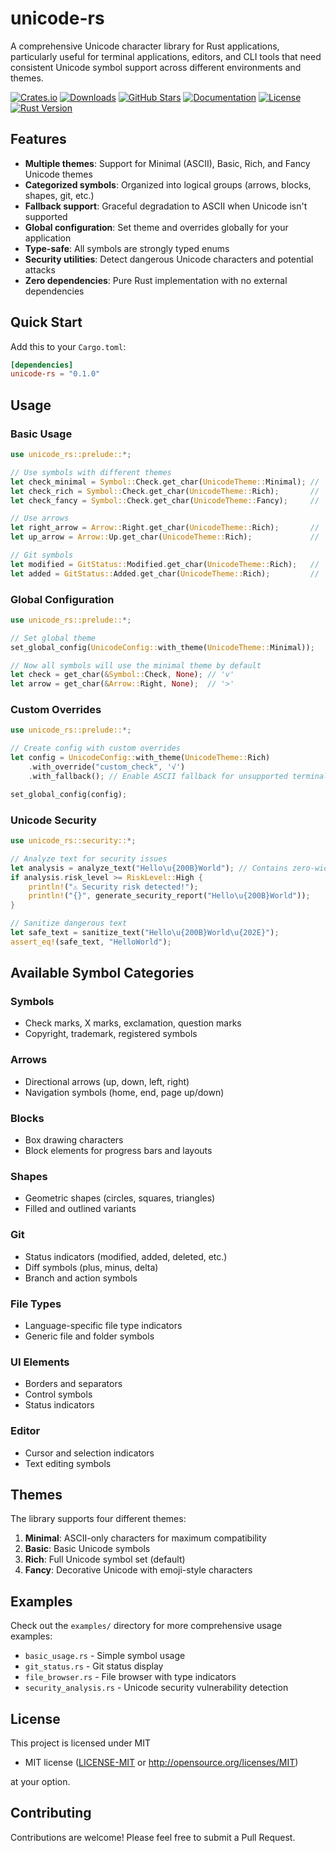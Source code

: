 # unicode-rs

A comprehensive Unicode character library for Rust applications, particularly useful for terminal applications, editors, and CLI tools that need consistent Unicode symbol support across different environments and themes.

[![Crates.io](https://img.shields.io/crates/v/unicode-rs.svg)](https://crates.io/crates/unicode-rs)
[![Downloads](https://img.shields.io/crates/d/unicode-rs.svg)](https://crates.io/crates/unicode-rs)
[![GitHub Stars](https://img.shields.io/github/stars/entrenepeur4lyf/unicode-rs.svg)](https://github.com/entrepeneur4lyf/unicode-rs/stargazers)
[![Documentation](https://docs.rs/unicode-rs/badge.svg)](https://docs.rs/unicode-rs)
[![License](https://img.shields.io/badge/license-MIT%20OR%20Apache--2.0-blue.svg)](LICENSE-MIT)
[![Rust Version](https://img.shields.io/badge/rust-1.70+-blue.svg)](https://www.rust-lang.org)

## Features

- **Multiple themes**: Support for Minimal (ASCII), Basic, Rich, and Fancy Unicode themes
- **Categorized symbols**: Organized into logical groups (arrows, blocks, shapes, git, etc.)
- **Fallback support**: Graceful degradation to ASCII when Unicode isn't supported
- **Global configuration**: Set theme and overrides globally for your application
- **Type-safe**: All symbols are strongly typed enums
- **Security utilities**: Detect dangerous Unicode characters and potential attacks
- **Zero dependencies**: Pure Rust implementation with no external dependencies

## Quick Start

Add this to your `Cargo.toml`:

```toml
[dependencies]
unicode-rs = "0.1.0"
```

## Usage

### Basic Usage

```rust
use unicode_rs::prelude::*;

// Use symbols with different themes
let check_minimal = Symbol::Check.get_char(UnicodeTheme::Minimal); // 'v'
let check_rich = Symbol::Check.get_char(UnicodeTheme::Rich);       // '✓'
let check_fancy = Symbol::Check.get_char(UnicodeTheme::Fancy);     // '✅'

// Use arrows
let right_arrow = Arrow::Right.get_char(UnicodeTheme::Rich);       // '→'
let up_arrow = Arrow::Up.get_char(UnicodeTheme::Rich);             // '↑'

// Git symbols
let modified = GitStatus::Modified.get_char(UnicodeTheme::Rich);   // '●'
let added = GitStatus::Added.get_char(UnicodeTheme::Rich);         // '+'
```

### Global Configuration

```rust
use unicode_rs::prelude::*;

// Set global theme
set_global_config(UnicodeConfig::with_theme(UnicodeTheme::Minimal));

// Now all symbols will use the minimal theme by default
let check = get_char(&Symbol::Check, None); // 'v'
let arrow = get_char(&Arrow::Right, None);  // '>'
```

### Custom Overrides

```rust
use unicode_rs::prelude::*;

// Create config with custom overrides
let config = UnicodeConfig::with_theme(UnicodeTheme::Rich)
    .with_override("custom_check", '√')
    .with_fallback(); // Enable ASCII fallback for unsupported terminals

set_global_config(config);
```

### Unicode Security

```rust
use unicode_rs::security::*;

// Analyze text for security issues
let analysis = analyze_text("Hello\u{200B}World"); // Contains zero-width space
if analysis.risk_level >= RiskLevel::High {
    println!("⚠️ Security risk detected!");
    println!("{}", generate_security_report("Hello\u{200B}World"));
}

// Sanitize dangerous text
let safe_text = sanitize_text("Hello\u{200B}World\u{202E}");
assert_eq!(safe_text, "HelloWorld");
```

## Available Symbol Categories

### Symbols
- Check marks, X marks, exclamation, question marks
- Copyright, trademark, registered symbols

### Arrows
- Directional arrows (up, down, left, right)
- Navigation symbols (home, end, page up/down)

### Blocks
- Box drawing characters
- Block elements for progress bars and layouts

### Shapes
- Geometric shapes (circles, squares, triangles)
- Filled and outlined variants

### Git
- Status indicators (modified, added, deleted, etc.)
- Diff symbols (plus, minus, delta)
- Branch and action symbols

### File Types
- Language-specific file type indicators
- Generic file and folder symbols

### UI Elements
- Borders and separators
- Control symbols
- Status indicators

### Editor
- Cursor and selection indicators
- Text editing symbols

## Themes

The library supports four different themes:

1. **Minimal**: ASCII-only characters for maximum compatibility
2. **Basic**: Basic Unicode symbols
3. **Rich**: Full Unicode symbol set (default)
4. **Fancy**: Decorative Unicode with emoji-style characters

## Examples

Check out the `examples/` directory for more comprehensive usage examples:

- `basic_usage.rs` - Simple symbol usage
- `git_status.rs` - Git status display
- `file_browser.rs` - File browser with type indicators
- `security_analysis.rs` - Unicode security vulnerability detection

## License

This project is licensed under MIT

- MIT license ([LICENSE-MIT](LICENSE-MIT) or http://opensource.org/licenses/MIT)

at your option.

## Contributing

Contributions are welcome! Please feel free to submit a Pull Request.
